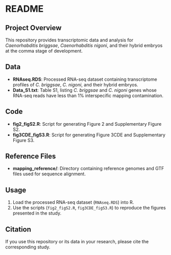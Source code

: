 # README

## Project Overview

This repository provides transcriptomic data and analysis for *Caenorhabditis briggsae*, *Caenorhabditis nigoni*, and their hybrid embryos at the comma stage of development. 

## Data

* **RNAseq.RDS**: Processed RNA-seq dataset containing transcriptome profiles of *C. briggsae*, *C. nigoni*, and their hybrid embryos.
* **Data\_S1.txt**: Table S1, listing *C. briggsae* and *C. nigoni* genes whose RNA-seq reads have less than 1% interspecific mapping contamination.

## Code

* **fig2\_figS2.R**: Script for generating Figure 2 and Supplementary Figure S2.
* **fig3CDE\_figS3.R**: Script for generating Figure 3CDE and Supplementary Figure S3.

## Reference Files

* **mapping\_reference/**: Directory containing reference genomes and GTF files used for sequence alignment.

## Usage

1. Load the processed RNA-seq dataset (`RNAseq.RDS`) into R.
2. Use the scripts (`fig2_figS2.R`, `fig3CDE_figS3.R`) to reproduce the figures presented in the study.

## Citation

If you use this repository or its data in your research, please cite the corresponding study.
